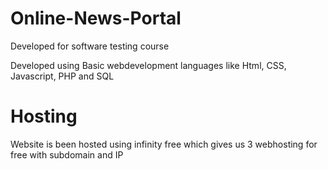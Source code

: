 # Online-News-Portal
Developed for software testing course 

Developed using Basic webdevelopment languages like Html, CSS, Javascript, PHP and SQL


# Hosting

Website is been hosted using infinity free which gives us 3 webhosting for free with subdomain and IP

